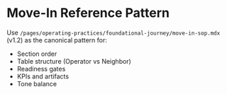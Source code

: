 # Move-In Reference Pattern

Use `/pages/operating-practices/foundational-journey/move-in-sop.mdx` (v1.2) as the canonical pattern for:
- Section order
- Table structure (Operator vs Neighbor)
- Readiness gates
- KPIs and artifacts
- Tone balance